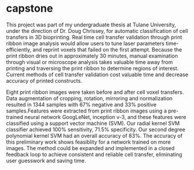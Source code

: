 # capstone

This project was part of my undergraduate thesis at Tulane University, under the direction of Dr. Doug Chrissey, for automatic classification of cell transfers in 3D bioprinting. Real time cell transfer validation through print ribbon image analysis would allow users to tune laser parameters time-efficiently, and reprint voxels that failed on the first attempt. Because the print ribbon dries out in approximately 30 minutes, manual examination through visual or microscope analysis takes valuable time away from printing and traversing the print ribbon to determine regions of interest. Current methods of cell transfer validation cost valuable time and decrease accuracy of printed constructs.

Eight print ribbon images were taken before and after cell voxel transfers. Data augmentation of cropping, rotation, mirroring and normalization resulted in 1344 samples with 67% negative and 33% positive samples.Features were extracted from print ribbon images using a pre-trained neural network GoogLeNet, inception v-3, and these features were classified using a support vector machine (SVM). Our radial kernel SVM classifier achieved 100% sensitivity, 71.5% specificity. Our second degree polynomial kernel SVM had an overall accuracy of 83%. The accuracy of this preliminary work shows feasiblity for a network trained on more images. The method could be expanded and implemented in a closed feedback loop to achieve consistent and reliable cell transfer, eliminating user guesswork and saving time.
